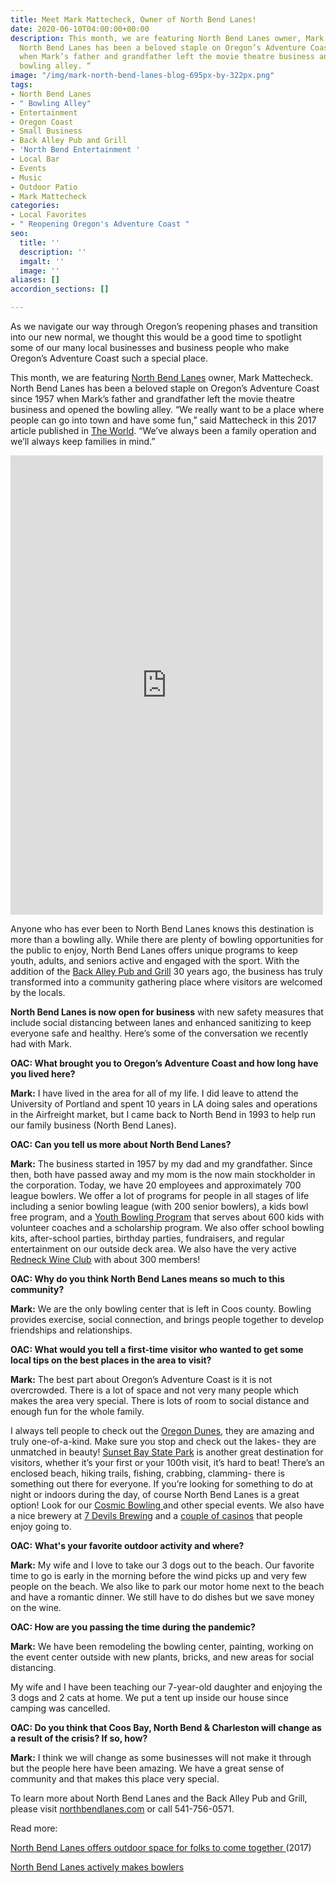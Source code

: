 ```yaml
---
title: Meet Mark Mattecheck, Owner of North Bend Lanes!
date: 2020-06-10T04:00:00+00:00
description: This month, we are featuring North Bend Lanes owner, Mark Mattecheck.
  North Bend Lanes has been a beloved staple on Oregon’s Adventure Coast since 1957
  when Mark’s father and grandfather left the movie theatre business and opened the
  bowling alley. “
image: "/img/mark-north-bend-lanes-blog-695px-by-322px.png"
tags:
- North Bend Lanes
- " Bowling Alley"
- Entertainment
- Oregon Coast
- Small Business
- Back Alley Pub and Grill
- 'North Bend Entertainment '
- Local Bar
- Events
- Music
- Outdoor Patio
- Mark Mattecheck
categories:
- Local Favorites
- " Reopening Oregon's Adventure Coast "
seo:
  title: ''
  description: ''
  imgalt: ''
  image: ''
aliases: []
accordion_sections: []

---
```

As we navigate our way through Oregon’s reopening phases and transition into our new normal, we thought this would be a good time to spotlight some of our many local businesses and business people who make Oregon’s Adventure Coast such a special place.

This month, we are featuring [North Bend Lanes](https://northbendlanes.com/) owner, Mark Mattecheck. North Bend Lanes has been a beloved staple on Oregon’s Adventure Coast since 1957 when Mark’s father and grandfather left the movie theatre business and opened the bowling alley. “We really want to be a place where people can go into town and have some fun,” said Mattecheck in this 2017 article published in [The World](https://theworldlink.com/news/local/business/north-bend-lanes-offers-outdoor-space-for-folks-to-come-together/article_fc08221a-d504-54ad-a58e-21f8634a88b9.html). “We’ve always been a family operation and we’ll always keep families in mind.”

<iframe src="https://www.facebook.com/plugins/post.php?href=https%3A%2F%2Fwww.facebook.com%2Foregonsmallbusinessassociation%2Fposts%2F120128486363302&width=500" width="500" height="735" style="border:none;overflow:hidden" scrolling="no" frameborder="0" allowTransparency="true" allow="encrypted-media"></iframe>

Anyone who has ever been to North Bend Lanes knows this destination is more than a bowling ally. While there are plenty of bowling opportunities for the public to enjoy, North Bend Lanes offers unique programs to keep youth, adults, and seniors active and engaged with the sport. With the addition of the [Back Alley Pub and Grill](https://www.facebook.com/BackAlleyPubAndGrill/?__tn__=K-R&eid=ARCtdcmvc6y0HbLv4PsPTFalE1UY0n-l6kuAx9S2V72h6SkHlNh1rWUpibqJ8T8RDJCib4kyocRxDKdM&fref=mentions&__xts__%5B0%5D=68.ARCQg17h-TE_ApUFv2w2KnGllu2n2bQIZEC2uvqb1GbD94VmPP8N5fFmlD33s7aEHOSwRWFGYrcyue2d0UBL7bJeI6wd3rM6cM-I3yU-OnWNiVWiFIqJbQ3jKnwsXV8e8mBHMtkk5wL5CCNslWT0HOpLG9sFYpLAgjdxxCfzkZd-LOgb7iCDX4PyztAAsO3WqKeX-SrB9HfIOWrTZHut5ghM0mzLFFzeEkZrwb3WFQioHGTEznV--1ENrWuCAhoELw45-DS3lbRJxoapPMwGV3ByF2E0KjaODqMblpzNw3PZD_FOAXFB7Gf2kR0zwIa9_jP9RnDC74mtLmQaRnYlSMQ) 30 years ago, the business has truly transformed into a community gathering place where visitors are welcomed by the locals.

**North Bend Lanes is now open for business** with new safety measures that include social distancing between lanes and enhanced sanitizing to keep everyone safe and healthy. Here’s some of the conversation we recently had with Mark.

**OAC: What brought you to Oregon’s Adventure Coast and how long have you lived here?**

**Mark:** I have lived in the area for all of my life. I did leave to attend the University of Portland and spent 10 years in LA doing sales and operations in the Airfreight market, but I came back to North Bend in 1993 to help run our family business (North Bend Lanes).

**OAC: Can you tell us more about North Bend Lanes?**

**Mark:** The business started in 1957 by my dad and my grandfather. Since then, both have passed away and my mom is the now main stockholder in the corporation. Today, we have 20 employees and approximately 700 league bowlers. We offer a lot of programs for people in all stages of life including a senior bowling league (with 200 senior bowlers), a kids bowl free program, and a [Youth Bowling Program](https://northbendlanes.com/bowling/youth-programs/) that serves about 600 kids with volunteer coaches and a scholarship program. We also offer school bowling kits, after-school parties, birthday parties, fundraisers, and regular entertainment on our outside deck area. We also have the very active [Redneck Wine Club](https://northbendlanes.com/redneck-wine-tasting/) with about 300 members!

**OAC: Why do you think North Bend Lanes means so much to this community?**

**Mark:** We are the only bowling center that is left in Coos county. Bowling provides exercise, social connection, and brings people together to develop friendships and relationships.

**OAC: What would you tell a first-time visitor who wanted to get some local tips on the best places in the area to visit?**

**Mark:** The best part about Oregon’s Adventure Coast is it is not overcrowded. There is a lot of space and not very many people which makes the area very special. There is lots of room to social distance and enough fun for the whole family.

I always tell people to check out the [Oregon Dunes](https://www.oregonsadventurecoast.com/untamed-dunes/), they are amazing and truly one-of-a-kind. Make sure you stop and check out the lakes- they are unmatched in beauty! [Sunset Bay State Park](https://www.oregonsadventurecoast.com/state-parks-and-national-lands/) is another great destination for visitors, whether it’s your first or your 100th visit, it’s hard to beat! There’s an enclosed beach, hiking trails, fishing, crabbing, clamming- there is something out there for everyone. If you’re looking for something to do at night or indoors during the day, of course North Bend Lanes is a great option! Look for our [Cosmic Bowling ](https://northbendlanes.com/cosmic-bowling/)and other special events. We also have a nice brewery at [7 Devils Brewing](https://www.7devilsbrewery.com/#/) and a [couple of casinos](https://www.oregonsadventurecoast.com/blog/try-your-luck-on-oregon-s-adventure-coast/) that people enjoy going to.

**OAC:** **What's your favorite outdoor activity and where?**

**Mark:** My wife and I love to take our 3 dogs out to the beach. Our favorite time to go is early in the morning before the wind picks up and very few people on the beach. We also like to park our motor home next to the beach and have a romantic dinner. We still have to do dishes but we save money on the wine.

**OAC: How are you passing the time during the pandemic?**

**Mark:** We have been remodeling the bowling center, painting, working on the event center outside with new plants, bricks, and new areas for social distancing.

My wife and I have been teaching our 7-year-old daughter and enjoying the 3 dogs and 2 cats at home. We put a tent up inside our house since camping was cancelled.

**OAC: Do you think that Coos Bay, North Bend & Charleston will change as a result of the crisis? If so, how?**

**Mark:** I think we will change as some businesses will not make it through but the people here have been amazing. We have a great sense of community and that makes this place very special.

To learn more about North Bend Lanes and the Back Alley Pub and Grill, please visit [northbendlanes.com](https://northbendlanes.com/) or call 541-756-0571.

Read more:

[North Bend Lanes offers outdoor space for folks to come together ](https://theworldlink.com/news/local/business/north-bend-lanes-offers-outdoor-space-for-folks-to-come-together/article_fc08221a-d504-54ad-a58e-21f8634a88b9.html)(2017)

[North Bend Lanes actively makes bowlers](https://theworldlink.com/news/local/north-bend-lanes-actively-makes-bowlers/article_480b495b-3f98-5c09-9099-30407359c114.html)